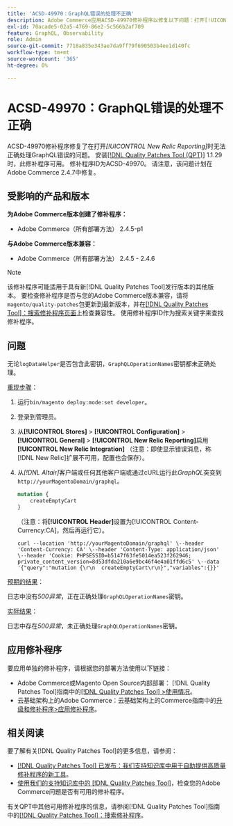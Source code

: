 ```yaml
---
title: 'ACSD-49970：GraphQL错误的处理不正确'
description: Adobe Commerce应用ACSD-49970修补程序以修复以下问题：打开[!UICONTROL New Relic Reporting]时，GraphQL错误的处理不正确。
exl-id: 70acade5-02a5-4769-86e2-5c566b2af709
feature: GraphQL, Observability
role: Admin
source-git-commit: 7718a835e343ae7da9ff79f690503b4ee1d140fc
workflow-type: tm+mt
source-wordcount: '365'
ht-degree: 0%

---
```


# ACSD-49970：GraphQL错误的处理不正确

ACSD-49970修补程序修复了在打开&#x200B;*[!UICONTROL New Relic Reporting]*&#x200B;时无法正确处理GraphQL错误的问题。 安装[[!DNL Quality Patches Tool (QPT)]](/help/announcements/adobe-commerce-announcements/magento-quality-patches-released-new-tool-to-self-serve-quality-patches.md) 1.1.29时，此修补程序可用。 修补程序ID为ACSD-49970。 请注意，该问题计划在Adobe Commerce 2.4.7中修复。

## 受影响的产品和版本

**为Adobe Commerce版本创建了修补程序：**

* Adobe Commerce（所有部署方法） 2.4.5-p1

**与Adobe Commerce版本兼容：**

* Adobe Commerce（所有部署方法） 2.4.5 - 2.4.6

>[!NOTE]
>
>该修补程序可能适用于具有新[!DNL Quality Patches Tool]发行版本的其他版本。 要检查修补程序是否与您的Adobe Commerce版本兼容，请将`magento/quality-patches`包更新到最新版本，并在[[!DNL Quality Patches Tool]：搜索修补程序页面](https://experienceleague.adobe.com/tools/commerce-quality-patches/index.html?lang=zh-Hans)上检查兼容性。 使用修补程序ID作为搜索关键字来查找修补程序。

## 问题

无论`logDataHelper`是否包含此密钥，`GraphQLOperationNames`密钥都未正确处理。

<u>重现步骤</u>：

1. 运行`bin/magento deploy:mode:set developer`。
1. 登录到管理员。
1. 从&#x200B;**[!UICONTROL Stores]** > **[!UICONTROL Configuration]** > **[!UICONTROL General]** > **[!UICONTROL New Relic Reporting]**&#x200B;启用&#x200B;**[!UICONTROL New Relic Integration]**
（注意：即使显示错误消息，称[!DNL New Relic]扩展不可用，配置也会保存）。
1. 从&#x200B;*[!DNL Altair]*&#x200B;客户端或任何其他客户端或通过cURL运行此&#x200B;*GraphQL*&#x200B;突变到`http://yourMagentoDomain/graphql`。

   ```GraphQL
   mutation {
       createEmptyCart
   }
   ```

   （注意：将&#x200B;**[!UICONTROL Header]**&#x200B;设置为[!UICONTROL Content-Currency:CA]，然后再运行它）。

   ```cURL
   curl --location 'http://yourMagentoDomain/graphql' \--header 'Content-Currency: CA' \--header 'Content-Type: application/json' \--header 'Cookie: PHPSESSID=b5147f63fe5014ea523f262946; private_content_version=8d53dfda210a6e9bc46f4e4a01ffd6c5' \--data '{"query":"mutation {\r\n  createEmptyCart\r\n}","variables":{}}'
   ```

<u>预期的结果</u>：

日志中没有&#x200B;*500异常*，正在正确处理`GraphQLOperationNames`密钥。

<u>实际结果</u>：

日志中存在&#x200B;*500异常*，未正确处理`GraphQLOperationNames`密钥。

## 应用修补程序

要应用单独的修补程序，请根据您的部署方法使用以下链接：

* Adobe Commerce或Magento Open Source内部部署： [!DNL Quality Patches Tool]指南中的[[!DNL Quality Patches Tool] >使用情况](https://experienceleague.adobe.com/docs/commerce-operations/tools/quality-patches-tool/usage.html?lang=zh-Hans)。
* 云基础架构上的Adobe Commerce：云基础架构上的Commerce指南中的[升级和修补程序>应用修补程序](https://experienceleague.adobe.com/docs/commerce-cloud-service/user-guide/develop/upgrade/apply-patches.html?lang=zh-Hans)。

## 相关阅读

要了解有关[!DNL Quality Patches Tool]的更多信息，请参阅：

* [[!DNL Quality Patches Tool] 已发布：我们支持知识库中用于自助提供高质量修补程序的新工具](/help/announcements/adobe-commerce-announcements/magento-quality-patches-released-new-tool-to-self-serve-quality-patches.md)。
* [使用我们的支持知识库中的 [!DNL Quality Patches Tool]](/help/support-tools/patches-available-in-qpt-tool/check-patch-for-magento-issue-with-magento-quality-patches.md)，检查您的Adobe Commerce问题是否有可用的修补程序。

有关QPT中其他可用修补程序的信息，请参阅[!DNL Quality Patches Tool]指南中的[[!DNL Quality Patches Tool]：搜索修补程序](https://experienceleague.adobe.com/tools/commerce-quality-patches/index.html?lang=zh-Hans)。
